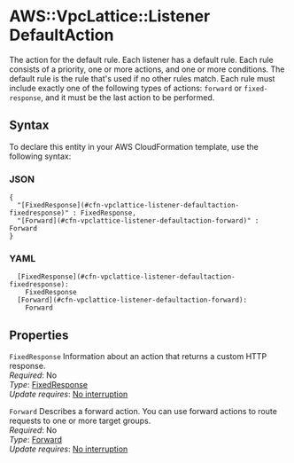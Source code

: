 # AWS::VpcLattice::Listener DefaultAction<a name="aws-properties-vpclattice-listener-defaultaction"></a>

The action for the default rule\. Each listener has a default rule\. Each rule consists of a priority, one or more actions, and one or more conditions\. The default rule is the rule that's used if no other rules match\. Each rule must include exactly one of the following types of actions: `forward` or `fixed-response`, and it must be the last action to be performed\.

## Syntax<a name="aws-properties-vpclattice-listener-defaultaction-syntax"></a>

To declare this entity in your AWS CloudFormation template, use the following syntax:

### JSON<a name="aws-properties-vpclattice-listener-defaultaction-syntax.json"></a>

```
{
  "[FixedResponse](#cfn-vpclattice-listener-defaultaction-fixedresponse)" : FixedResponse,
  "[Forward](#cfn-vpclattice-listener-defaultaction-forward)" : Forward
}
```

### YAML<a name="aws-properties-vpclattice-listener-defaultaction-syntax.yaml"></a>

```
  [FixedResponse](#cfn-vpclattice-listener-defaultaction-fixedresponse): 
    FixedResponse
  [Forward](#cfn-vpclattice-listener-defaultaction-forward): 
    Forward
```

## Properties<a name="aws-properties-vpclattice-listener-defaultaction-properties"></a>

`FixedResponse`  <a name="cfn-vpclattice-listener-defaultaction-fixedresponse"></a>
Information about an action that returns a custom HTTP response\.  
*Required*: No  
*Type*: [FixedResponse](aws-properties-vpclattice-listener-fixedresponse.md)  
*Update requires*: [No interruption](https://docs.aws.amazon.com/AWSCloudFormation/latest/UserGuide/using-cfn-updating-stacks-update-behaviors.html#update-no-interrupt)

`Forward`  <a name="cfn-vpclattice-listener-defaultaction-forward"></a>
Describes a forward action\. You can use forward actions to route requests to one or more target groups\.   
*Required*: No  
*Type*: [Forward](aws-properties-vpclattice-listener-forward.md)  
*Update requires*: [No interruption](https://docs.aws.amazon.com/AWSCloudFormation/latest/UserGuide/using-cfn-updating-stacks-update-behaviors.html#update-no-interrupt)